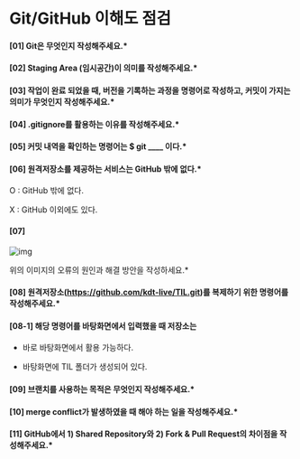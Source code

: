 # Git/GitHub 이해도 점검



#### [01] Git은 무엇인지 작성해주세요.*



#### [02] Staging Area (임시공간)이 의미를 작성해주세요.*



#### [03] 작업이 완료 되었을 때, 버전을 기록하는 과정을 명령어로 작성하고, 커밋이 가지는 의미가 무엇인지 작성해주세요.*



#### [04] .gitignore를 활용하는 이유를 작성해주세요.*



#### [05] 커밋 내역을 확인하는 명령어는 $ git ____ 이다.*



#### [06] 원격저장소를 제공하는 서비스는 GitHub 밖에 없다.*

O : GitHub 밖에 없다.

X : GitHub 이외에도 있다.



#### [07]

![img](https://lh6.googleusercontent.com/xL2MAkPKnAxiB5bYVtX8CFwRHuUYw9OAIJhhC_VHBeVSIOVEvQ4pSmBGdOKHU9etrF44xnXm1Dd0oEbpl-s9_iGlp8-ImU7LbPn_vXL9rH0dIc1fxuhz96U4UvFm48mdeA=w1008)

위의 이미지의 오류의 원인과 해결 방안을 작성하세요.*



#### [08] 원격저장소(https://github.com/kdt-live/TIL.git)를 복제하기 위한 명령어를 작성해주세요.*



#### [08-1] 해당 명령어를 바탕화면에서 입력했을 때 저장소는

- 바로 바탕화면에서 활용 가능하다.

- 바탕화면에 TIL 폴더가 생성되어 있다.



#### [09] 브랜치를 사용하는 목적은 무엇인지 작성해주세요.*



#### [10] merge conflict가 발생하였을 때 해야 하는 일을 작성해주세요.*



#### [11] GitHub에서 1) Shared Repository와 2) Fork & Pull Request의 차이점을 작성해주세요.*



